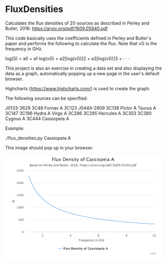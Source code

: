 # FluxDensities

Calculates the flux densities of 20 sources as described in 
Perley and Butler, 2016: https://arxiv.org/pdf/1609.05940.pdf

This code basically uses the coefficients defined in Perley and 
Butler's paper and performs the following to calculate the flux.
Note that νG is the frequency in GHz.

log(S) = a0 + a1 log(νG) + a2[log(νG)]2 + a3[log(νG)]3 + · · ·

This project is also an exercise in creating a data set and also
displaying the data as a graph, automatically popping up a new
page in the user's default browser.

Highcharts (https://www.highcharts.com/) is used to create the graph.

The following sources can be specified:

J0133-3629
3C48
Fornax A
3C123
J0444-2809
3C138
Pictor A
Taurus A
3C147
3C196
Hydra A
Virgo A
3C286
3C295
Hercules A
3C353
3C380
Cygnus A
3C444
Cassiopeia A

Example:

./flux_densities.py Cassiopeia A

This image should pop up in your browser:

![""](images/casa_flux.png "Cassiopeia A Flux Density")

  

